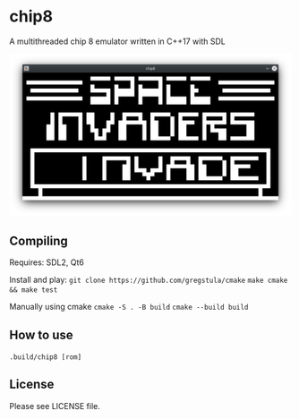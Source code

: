 # chip8
A multithreaded chip 8 emulator written in C++17 with SDL

![space-invaders](https://github.com/gregstula/chip8/raw/main/screenshot.png)


## Compiling
Requires: SDL2, Qt6

Install and play:
`git clone https://github.com/gregstula/cmake`
`make cmake && make test`

Manually using cmake
`cmake -S . -B build`
`cmake --build build`

## How to use
`.build/chip8 [rom]`

## License
Please see LICENSE file.
